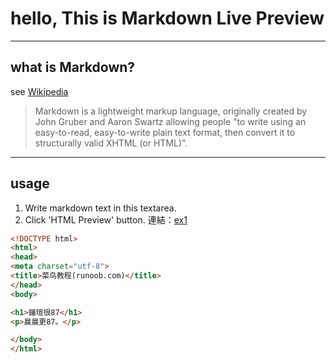# hello, This is Markdown Live Preview

----
## what is Markdown?
see [Wikipedia](https://en.wikipedia.org/wiki/Markdown)

> Markdown is a lightweight markup language, originally created by John Gruber and Aaron Swartz allowing people "to write using an easy-to-read, easy-to-write plain text format, then convert it to structurally valid XHTML (or HTML)".

----
## usage
1. Write markdown text in this textarea.
2. Click 'HTML Preview' button.
連結：[ex1](ex1)
```html
<!DOCTYPE html>
<html>
<head>
<meta charset="utf-8">
<title>菜鸟教程(runoob.com)</title>
</head>
<body>

<h1>鍾瑄很87</h1>
<p>晨晨更87。</p>

</body>
</html>
```

